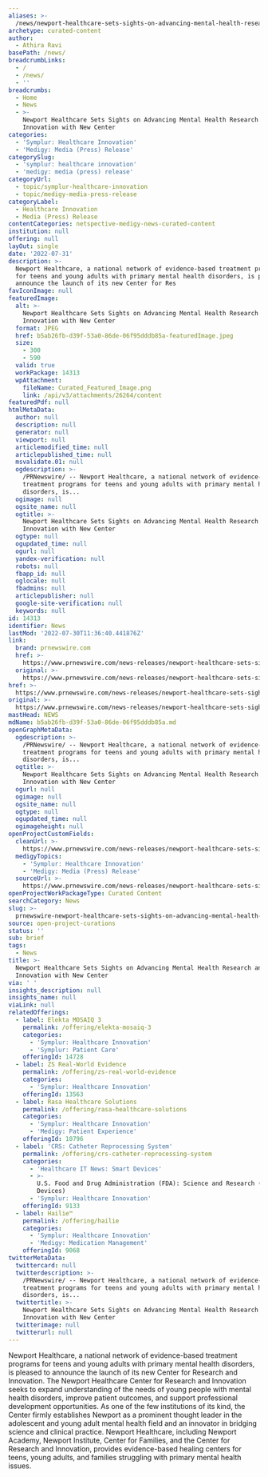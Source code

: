 ```yaml
---
aliases: >-
  /news/newport-healthcare-sets-sights-on-advancing-mental-health-research-and-innovation-with-new-center
archetype: curated-content
author:
  - Athira Ravi
basePath: /news/
breadcrumbLinks:
  - /
  - /news/
  - ''
breadcrumbs:
  - Home
  - News
  - >-
    Newport Healthcare Sets Sights on Advancing Mental Health Research and
    Innovation with New Center
categories:
  - 'Symplur: Healthcare Innovation'
  - 'Medigy: Media (Press) Release'
categorySlug:
  - 'symplur: healthcare innovation'
  - 'medigy: media (press) release'
categoryUrl:
  - topic/symplur-healthcare-innovation
  - topic/medigy-media-press-release
categoryLabel:
  - Healthcare Innovation
  - Media (Press) Release
contentCategories: netspective-medigy-news-curated-content
institution: null
offering: null
layOut: single
date: '2022-07-31'
description: >-
  Newport Healthcare, a national network of evidence-based treatment programs
  for teens and young adults with primary mental health disorders, is pleased to
  announce the launch of its new Center for Res
favIconImage: null
featuredImage:
  alt: >-
    Newport Healthcare Sets Sights on Advancing Mental Health Research and
    Innovation with New Center
  format: JPEG
  href: b5ab26fb-d39f-53a0-86de-06f95dddb85a-featuredImage.jpeg
  size:
    - 300
    - 590
  valid: true
  workPackage: 14313
  wpAttachment:
    fileName: Curated_Featured_Image.png
    link: /api/v3/attachments/26264/content
featuredPdf: null
htmlMetaData:
  author: null
  description: null
  generator: null
  viewport: null
  articlemodified_time: null
  articlepublished_time: null
  msvalidate.01: null
  ogdescription: >-
    /PRNewswire/ -- Newport Healthcare, a national network of evidence-based
    treatment programs for teens and young adults with primary mental health
    disorders, is...
  ogimage: null
  ogsite_name: null
  ogtitle: >-
    Newport Healthcare Sets Sights on Advancing Mental Health Research and
    Innovation with New Center
  ogtype: null
  ogupdated_time: null
  ogurl: null
  yandex-verification: null
  robots: null
  fbapp_id: null
  oglocale: null
  fbadmins: null
  articlepublisher: null
  google-site-verification: null
  keywords: null
id: 14313
identifier: News
lastMod: '2022-07-30T11:36:40.441876Z'
link:
  brand: prnewswire.com
  href: >-
    https://www.prnewswire.com/news-releases/newport-healthcare-sets-sights-on-advancing-mental-health-research-and-innovation-with-new-center-301595401.html
  original: >-
    https://www.prnewswire.com/news-releases/newport-healthcare-sets-sights-on-advancing-mental-health-research-and-innovation-with-new-center-301595401.html
href: >-
  https://www.prnewswire.com/news-releases/newport-healthcare-sets-sights-on-advancing-mental-health-research-and-innovation-with-new-center-301595401.html
original: >-
  https://www.prnewswire.com/news-releases/newport-healthcare-sets-sights-on-advancing-mental-health-research-and-innovation-with-new-center-301595401.html
mastHead: NEWS
mdName: b5ab26fb-d39f-53a0-86de-06f95dddb85a.md
openGraphMetaData:
  ogdescription: >-
    /PRNewswire/ -- Newport Healthcare, a national network of evidence-based
    treatment programs for teens and young adults with primary mental health
    disorders, is...
  ogtitle: >-
    Newport Healthcare Sets Sights on Advancing Mental Health Research and
    Innovation with New Center
  ogurl: null
  ogimage: null
  ogsite_name: null
  ogtype: null
  ogupdated_time: null
  ogimageheight: null
openProjectCustomFields:
  cleanUrl: >-
    https://www.prnewswire.com/news-releases/newport-healthcare-sets-sights-on-advancing-mental-health-research-and-innovation-with-new-center-301595401.html
  medigyTopics:
    - 'Symplur: Healthcare Innovation'
    - 'Medigy: Media (Press) Release'
  sourceUrl: >-
    https://www.prnewswire.com/news-releases/newport-healthcare-sets-sights-on-advancing-mental-health-research-and-innovation-with-new-center-301595401.html
openProjectWorkPackageType: Curated Content
searchCategory: News
slug: >-
  prnewswire-newport-healthcare-sets-sights-on-advancing-mental-health-research-and-innovation-with-new-center
source: open-project-curations
status: ''
sub: brief
tags:
  - News
title: >-
  Newport Healthcare Sets Sights on Advancing Mental Health Research and
  Innovation with New Center
via: ' '
insights_description: null
insights_name: null
viaLink: null
relatedOfferings:
  - label: Elekta MOSAIQ 3
    permalink: /offering/elekta-mosaiq-3
    categories:
      - 'Symplur: Healthcare Innovation'
      - 'Symplur: Patient Care'
    offeringId: 14728
  - label: ZS Real-World Evidence
    permalink: /offering/zs-real-world-evidence
    categories:
      - 'Symplur: Healthcare Innovation'
    offeringId: 13563
  - label: Rasa Healthcare Solutions
    permalink: /offering/rasa-healthcare-solutions
    categories:
      - 'Symplur: Healthcare Innovation'
      - 'Medigy: Patient Experience'
    offeringId: 10796
  - label: 'CRS: Catheter Reprocessing System'
    permalink: /offering/crs-catheter-reprocessing-system
    categories:
      - 'Healthcare IT News: Smart Devices'
      - >-
        U.S. Food and Drug Administration (FDA): Science and Research (Medical
        Devices)
      - 'Symplur: Healthcare Innovation'
    offeringId: 9133
  - label: Hailie™
    permalink: /offering/hailie
    categories:
      - 'Symplur: Healthcare Innovation'
      - 'Medigy: Medication Management'
    offeringId: 9068
twitterMetaData:
  twittercard: null
  twitterdescription: >-
    /PRNewswire/ -- Newport Healthcare, a national network of evidence-based
    treatment programs for teens and young adults with primary mental health
    disorders, is...
  twittertitle: >-
    Newport Healthcare Sets Sights on Advancing Mental Health Research and
    Innovation with New Center
  twitterimage: null
  twitterurl: null
---
```

<p>Newport Healthcare, a national network of evidence-based treatment programs for teens and young adults with primary mental health disorders, is pleased to announce the launch of its new Center for Research and Innovation.
The Newport Healthcare Center for Research and Innovation seeks to expand understanding of the needs of young people with mental health disorders, improve patient outcomes, and support professional development opportunities.
As one of the few institutions of its kind, the Center firmly establishes Newport as a prominent thought leader in the adolescent and young adult mental health field and an innovator in bridging science and clinical practice.
Newport Healthcare, including Newport Academy, Newport Institute, Center for Families, and the Center for Research and Innovation, provides evidence-based healing centers for teens, young adults, and families struggling with primary mental health issues.</p>